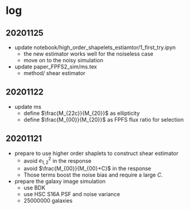# log

## 20201125
+ update notebook/high_order_shapelets_estiamtor/1_first_try.ipyn
    - the new estimator works well for the noiseless case
    - move on to the noisy simulation
+ update paper_FPFS2_sim/ms.tex
    - method/ shear estimator

## 20201122
+ update ms
    - define $\frac{M_{22c}}{M_{20}}$ as ellipticity
    - define $\frac{M_{00}}{M_{20}}$ as FPFS flux ratio for selection

## 20201121
+ prepare to use higher order shaplets to construct shear estimator
    - avoid $e_{1,2}^2$ in the response
    - avoid $\frac{M_{00}}{M_{00}+C}$ in the response
    - Those terms boost the noise bias and require a large $C$.
+ prepare the galaxy image simulation
    - use BDK
    - use HSC S16A PSF and noise variance
    - 25000000 galaxies

